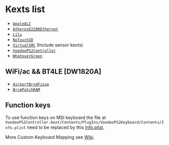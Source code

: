 Kexts list
======

* [`AppleALC`][alc_k]
* [`AtherosE2200Ethernet`][ethernet_k] 
* [`Lilu`][lilu_k]
* [`NoTouchID`][id_k]
* [`VirtualSMC`][smc_k] (Include sensor kexts)
* [`VoodooPS2Controller`][ps2_k]
* [`WhateverGreen`][green_k]

## WiFi/ac && BT4LE [DW1820A]
* [`AirportBrcmFixup`][air_k]
* [`BrcmPatchRAM`][brcm_k]

## Function keys
To use function keys on MSI keyboard the file at ``VoodooPS2Controller.kext/Contents/PlugIns/VoodooPS2Keyboard/Contents/Info.plist`` need to be replaced by this [Info.plist][key_map].

More Custom Keyboard Mapping see [Wiki][ps2_wiki].

[alc_k]: https://github.com/acidanthera/AppleALC/releases
[air_k]: https://github.com/acidanthera/AirportBrcmFixup/releases
[brcm_k]: https://github.com/acidanthera/BrcmPatchRAM
[ethernet_k]: https://github.com/Mieze/AtherosE2200Ethernet/releases
[lilu_k]: https://github.com/acidanthera/Lilu/releases
[key_map]: https://github.com/0ranko0P/GL62M-7RD-Hackintosh/blob/master/kexts/Info.plist
[id_k]: https://github.com/al3xtjames/NoTouchID/releases
[smc_k]: https://github.com/acidanthera/VirtualSMC/releases
[ps2_k]: https://bitbucket.org/RehabMan/os-x-voodoo-ps2-controller/downloads/
[ps2_wiki]: https://github.com/RehabMan/OS-X-Voodoo-PS2-Controller/wiki/How-to-Use-Custom-Keyboard-Mapping
[green_k]: https://github.com/acidanthera/WhateverGreen/releases
